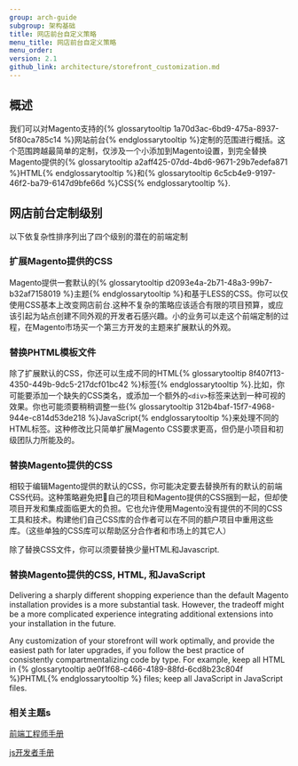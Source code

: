 ```yaml
---
group: arch-guide
subgroup: 架构基础
title: 网店前台自定义策略
menu_title: 网店前台自定义策略
menu_order:
version: 2.1
github_link: architecture/storefront_customization.md
---
```


## 概述

我们可以对Magento支持的{% glossarytooltip 1a70d3ac-6bd9-475a-8937-5f80ca785c14 %}网站前台{% endglossarytooltip %}定制的范围进行概括。这个范围跨越最简单的定制，仅涉及一个小添加到Magento设置，到完全替换Magento提供的{% glossarytooltip a2aff425-07dd-4bd6-9671-29b7edefa871 %}HTML{% endglossarytooltip %}和{% glossarytooltip 6c5cb4e9-9197-46f2-ba79-6147d9bfe66d %}CSS{% endglossarytooltip %}.

## 网店前台定制级别

以下依复杂性排序列出了四个级别的潜在的前端定制

### 扩展Magento提供的CSS
Magento提供一套默认的{% glossarytooltip d2093e4a-2b71-48a3-99b7-b32af7158019 %}主题{% endglossarytooltip %}和基于LESS的CSS。你可以仅使用CSS基本上改变网店前台.这种不复杂的策略应该适合有限的项目预算，或应该引起为站点创建不同外观的开发者石感兴趣。小的业务可以走这个前端定制的过程，在Magento市场买一个第三方开发的主题来扩展默认的外观。

### 替换PHTML模板文件
除了扩展默认的CSS，你还可以生成不同的HTML{% glossarytooltip 8f407f13-4350-449b-9dc5-217dcf01bc42 %}标签{% endglossarytooltip %}.比如，你可能要添加一个缺失的CSS类名，或添加一个额外的`<div>`标签来达到一种可视的效果。你也可能须要稍稍调整一些{% glossarytooltip 312b4baf-15f7-4968-944e-c814d53de218 %}JavaScript{% endglossarytooltip %}来处理不同的HTML标签。这种修改比只简单扩展Magento CSS要求更高，但仍是小项目和初级团队力所能及的。

### 替换Magento提供的CSS
相较于编辑Magento提供的默认的CSS，你可能决定要去替换所有的默认的前端CSS代码。这种策略避免把自己的项目和Magento提供的CSS捆到一起，但却使项目开发和集成面临更大的负担。它也允许使用Magento没有提供的不同的CSS工具和技术。构建他们自己CSS库的合作者可以在不同的额户项目中重用这些库。（这些单独的CSS库可以帮助区分合作者和市场上的其它人）

除了替换CSS文件，你可以须要替换少量HTML和Javascript.

### 替换Magento提供的CSS, HTML, 和JavaScript
Delivering a sharply different shopping experience than the default Magento installation provides is a more substantial task. However, the tradeoff might be a more complicated experience integrating additional extensions into your installation in the future.

<div class="bs-callout bs-callout-info" id="info">
  <p>Any customization of your storefront will work optimally, and provide the easiest path for later upgrades, if you follow the best practice of consistently compartmentalizing code by type. For example, keep all HTML in {% glossarytooltip ae0f1f68-c466-4189-88fd-6cd8b23c804f %}PHTML{% endglossarytooltip %} files; keep all JavaScript in JavaScript files.</p>
</div>

### 相关主题s

<a href="{{ page.baseurl }}/frontend-dev-guide/bk-frontend-dev-guide.html" target="_blank">前端工程师手册</a>

<a href="{{ page.baseurl }}/javascript-dev-guide/bk-javascript-dev-guide.html" target="_blank">js开发者手册</a>
